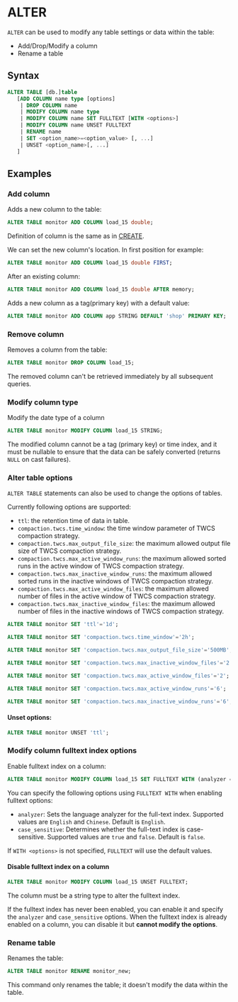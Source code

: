 # ALTER

`ALTER` can be used to modify any table settings or data within the table:

* Add/Drop/Modify a column
* Rename a table

## Syntax

```sql
ALTER TABLE [db.]table
   [ADD COLUMN name type [options]
    | DROP COLUMN name
    | MODIFY COLUMN name type
    | MODIFY COLUMN name SET FULLTEXT [WITH <options>]
    | MODIFY COLUMN name UNSET FULLTEXT
    | RENAME name
    | SET <option_name>=<option_value> [, ...]
    | UNSET <option_name>[, ...]
   ]
```

## Examples

### Add column

Adds a new column to the table:

```sql
ALTER TABLE monitor ADD COLUMN load_15 double;
```

Definition of column is the same as in [CREATE](./create.md).

We can set the new column's location. In first position for example:

```sql
ALTER TABLE monitor ADD COLUMN load_15 double FIRST;
```

After an existing column:

```sql
ALTER TABLE monitor ADD COLUMN load_15 double AFTER memory;
```

Adds a new column as a tag(primary key) with a default value:
```sql
ALTER TABLE monitor ADD COLUMN app STRING DEFAULT 'shop' PRIMARY KEY;
```

### Remove column

Removes a column from the table:

```sql
ALTER TABLE monitor DROP COLUMN load_15;
```

The removed column can't be retrieved immediately by all subsequent queries.

### Modify column type

Modify the date type of a column

```sql
ALTER TABLE monitor MODIFY COLUMN load_15 STRING;
```

The modified column cannot be a tag (primary key) or time index, and it must be nullable to ensure that the data can be safely converted (returns `NULL` on cast failures).

### Alter table options

`ALTER TABLE` statements can also be used to change the options of tables. 

Currently following options are supported:
- `ttl`: the retention time of data in table.
- `compaction.twcs.time_window`: the time window parameter of TWCS compaction strategy.
- `compaction.twcs.max_output_file_size`: the maximum allowed output file size of TWCS compaction strategy.
- `compaction.twcs.max_active_window_runs`: the maximum allowed sorted runs in the active window of TWCS compaction strategy.
- `compaction.twcs.max_inactive_window_runs`: the maximum allowed sorted runs in the inactive windows of TWCS compaction strategy.
- `compaction.twcs.max_active_window_files`: the maximum allowed number of files in the active window of TWCS compaction strategy.
- `compaction.twcs.max_inactive_window_files`: the maximum allowed number of files in the inactive windows of TWCS compaction strategy.

```sql
ALTER TABLE monitor SET 'ttl'='1d';

ALTER TABLE monitor SET 'compaction.twcs.time_window'='2h';

ALTER TABLE monitor SET 'compaction.twcs.max_output_file_size'='500MB';

ALTER TABLE monitor SET 'compaction.twcs.max_inactive_window_files'='2';

ALTER TABLE monitor SET 'compaction.twcs.max_active_window_files'='2';

ALTER TABLE monitor SET 'compaction.twcs.max_active_window_runs'='6';

ALTER TABLE monitor SET 'compaction.twcs.max_inactive_window_runs'='6';
```

#### Unset options:

```sql
ALTER TABLE monitor UNSET 'ttl';
```

### Modify column fulltext index options

Enable fulltext index on a column:

```sql
ALTER TABLE monitor MODIFY COLUMN load_15 SET FULLTEXT WITH (analyzer = 'Chinese', case_sensitive = 'false');
```

You can specify the following options using `FULLTEXT WITH` when enabling fulltext options:

- `analyzer`: Sets the language analyzer for the full-text index. Supported values are `English` and `Chinese`. Default is `English`.
- `case_sensitive`: Determines whether the full-text index is case-sensitive. Supported values are `true` and `false`. Default is `false`.

If `WITH <options>` is not specified, `FULLTEXT` will use the default values.

#### Disable fulltext index on a column

```sql
ALTER TABLE monitor MODIFY COLUMN load_15 UNSET FULLTEXT;
```

The column must be a string type to alter the fulltext index.

If the fulltext index has never been enabled, you can enable it and specify the `analyzer` and `case_sensitive` options. When the fulltext index is already enabled on a column, you can disable it but **cannot modify the options**.

### Rename table

Renames the table:

```sql
ALTER TABLE monitor RENAME monitor_new;
```

This command only renames the table; it doesn't modify the data within the table.
